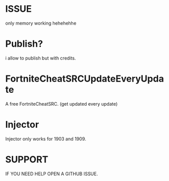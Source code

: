 # ISSUE
only memory working hehehehhe

# Publish?
i allow to publish but with credits. 

# FortniteCheatSRCUpdateEveryUpdate
A free FortniteCheatSRC. (get updated every update)

# Injector
Injector only works for 1903 and 1909.

# SUPPORT
IF YOU NEED HELP OPEN A GITHUB ISSUE.


